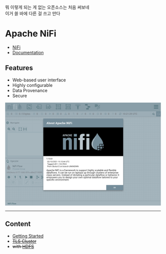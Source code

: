 뭐 이렇게 되는 게 없는 오픈소스는 처음 써보네  
이거 쓸 바에 다른 걸 쓰고 만다

# Apache NiFi

- [NiFi](https://nifi.apache.org/)
- [Documentation](https://nifi.apache.org/docs.html)

## Features

- Web-based user interface
- Highly configurable
- Data Provenance
- Secure

![](images/nifi.png)

---

## Content

- [Getting Started](docs/01.start.md)
- ~~[TLS Cluster](docs/02.cluster.md)~~
- ~~with [HDFS](docs/03.hdfs.md)~~

